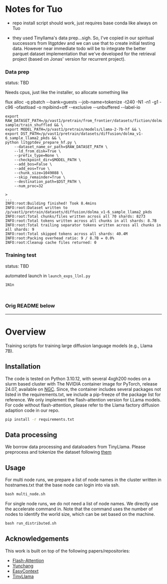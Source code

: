 # Notes for Tuo

- repo install script should work, just requires base conda like always on Tuo

- they used Tinyllama's data prep...sigh. So, I've copied in our spiritual successors from litgptdev and we can use that to create initial testing data. However near immediate todo will be to integrate the better parquet dataset implementation that we've developed for the retrieval project (based on Jonas' version for recurrent project).


### Data prep 

status: TBD

Needs cpus, just like the installer, so allocate something like

flux alloc -q pbatch --bank=guests --job-name=tokenize -t240 -N1 -n1 -g1 -c96 -ofastload -o mpibind=off --exclusive --unbuffered --label-io

```
export RAW_DATASET_PATH=/p/vast1/pretrain/from_frontier/datasets/fiction/dolma_v1_6-sample/train_shuffled && \
export MODEL_PATH=/p/vast1/pretrain/models/Llama-2-7b-hf && \
export DST_PATH=/p/vast1/pretrain/datasets/diffusion/dolma_v1-6_sample_llama2_pkds && \
python litgptdev_prepare_hf.py \
    --dataset_name_or_path=$RAW_DATASET_PATH \
    --ld_from_disk=True \
    --prefix_type=None \
    --checkpoint_dir=$MODEL_PATH \
    --add_bos=False \
    --add_eos=True \
    --chunk_size=1049088 \
    --skip_remainder=True \
    --destination_path=$DST_PATH \
    --num_proc=32

>
...
INFO:root:Building finished! Took 8.4mins
INFO:root:Dataset written to /p/vast1/pretrain/datasets/diffusion/dolma_v1-6_sample_llama2_pkds
INFO:root:Total chunks/files written across all 70 shards: 8273
INFO:root:Total tokens written across all chunks in all shards: 8.7B
INFO:root:Total trailing separator tokens written across all chunks in all shards: 9
INFO:root:Total skipped tokens across all shards: 40.4M
INFO:root:Packing overhead ratio: 9 / 8.7B = 0.0%
INFO:root:Cleanup cache files returned: 0
```


### Training test 

status: TBD 

automated launch in `launch_exps_llnl.py`

```
1N1n



```


### Orig README below
---

# Overview
Training scripts for training large diffusion language models (e.g., Llama 7B).


## Installation
The code is tested on Python 3.10.12, with several 4xgh200 nodes on a slurm based cluster with The NVIDIA container image for PyTorch, release 24.07, available on [NGC](https://docs.nvidia.com/deeplearning/frameworks/pytorch-release-notes/rel-24-07.html). Since, the container includes several packages not listed in the requirements.txt, we include a pip-freeze of the package list for reference. We only implement the flash-attention version for LLama models. For code without flash-attention, please refer to the Llama factory diffusion adaption code in our repo.

```bash
pip install -r requirements.txt
```

## Data processing

We borrow data processing and dataloaders from TinyLlama. Please preprocess and tokenize the dataset following [them](https://github.com/jzhang38/TinyLlama/blob/main/PRETRAIN.md)

## Usage
For multi node runs, we prepare a list of node names in the cluster written in hostnames.txt that the base node can login into via ssh. 
```python
bash multi_node.sh
```
For single node runs, we do not need a list of node names. We directly use the accelerate command in. Note that the command uses the number of nodes to identify the world size, which can be set based on the machine. 
```python
bash run_distributed.sh
```





## Acknowledgements
This work is built on top of the following papers/repositories:
- [Flash-Attention](https://github.com/Dao-AILab/flash-attention)
- [Yunchang](https://github.com/feifeibear/long-context-attention)
- [EasyContext](https://github.com/jzhang38/EasyContext/tree/main)
- [TinyLlama](https://github.com/jzhang38/TinyLlama)


